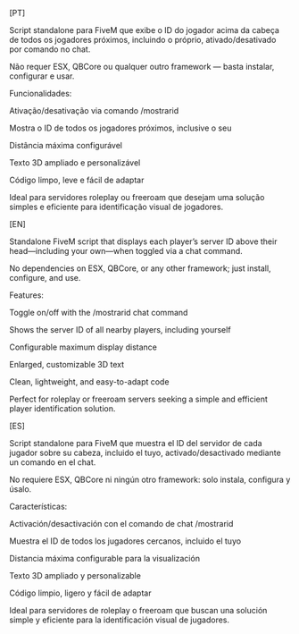 [PT]

Script standalone para FiveM que exibe o ID do jogador acima da cabeça de todos os jogadores próximos, incluindo o próprio, ativado/desativado por comando no chat. 

Não requer ESX, QBCore ou qualquer outro framework — basta instalar, configurar e usar.

Funcionalidades:

Ativação/desativação via comando /mostrarid

Mostra o ID de todos os jogadores próximos, inclusive o seu

Distância máxima configurável

Texto 3D ampliado e personalizável

Código limpo, leve e fácil de adaptar

Ideal para servidores roleplay ou freeroam que desejam uma solução simples e eficiente para identificação visual de jogadores.

[EN]

Standalone FiveM script that displays each player’s server ID above their head—including your own—when toggled via a chat command. 

No dependencies on ESX, QBCore, or any other framework; just install, configure, and use.

Features:

Toggle on/off with the /mostrarid chat command

Shows the server ID of all nearby players, including yourself

Configurable maximum display distance

Enlarged, customizable 3D text

Clean, lightweight, and easy-to-adapt code

Perfect for roleplay or freeroam servers seeking a simple and efficient player identification solution.

[ES]

Script standalone para FiveM que muestra el ID del servidor de cada jugador sobre su cabeza, incluido el tuyo, activado/desactivado mediante un comando en el chat. 

No requiere ESX, QBCore ni ningún otro framework: solo instala, configura y úsalo.

Características:

Activación/desactivación con el comando de chat /mostrarid

Muestra el ID de todos los jugadores cercanos, incluido el tuyo

Distancia máxima configurable para la visualización

Texto 3D ampliado y personalizable

Código limpio, ligero y fácil de adaptar

Ideal para servidores de roleplay o freeroam que buscan una solución simple y eficiente para la identificación visual de jugadores.
